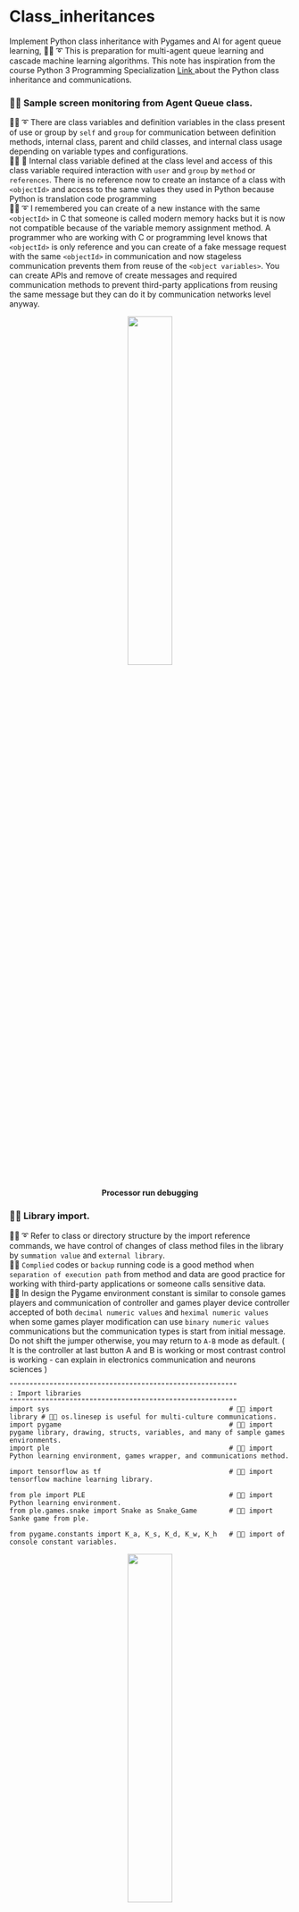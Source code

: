 # Class_inheritances
Implement Python class inheritance with Pygames and AI for agent queue learning, 🐑💬 ➰ This is preparation for multi-agent queue learning and cascade machine learning algorithms. This note has inspiration from the course Python 3 Programming Specialization [ Link ]( https://coursera.org/share/ba047d1c5738f9bba3b08a5ac883569d ) about the Python class inheritance and communications.

### 🧸💬 Sample screen monitoring from Agent Queue class.

🐑💬 ➰ There are class variables and definition variables in the class present of use or group by ```self``` and ```group``` for communication between definition methods, internal class, parent and child classes, and internal class usage depending on variable types and configurations. </br>
👧💬 🎈 Internal class variable defined at the class level and access of this class variable required interaction with ```user``` and ```group``` by ```method``` or ```references```. There is no reference now to create an instance of a class with ```<objectId>``` and access to the same values they used in Python because Python is translation code programming </br>
🐑💬 ➰ I remembered you can create of a new instance with the same ```<objectId>``` in C that someone is called modern memory hacks but it is now not compatible because of the variable memory assignment method. A programmer who are working with C or programming level knows that ```<objectId>``` is only reference and you can create of a fake message request with the same ```<objectId>``` in communication and now stageless communication prevents them from reuse of the ```<object variables>```. You can create APIs and remove of create messages and required communication methods to prevent third-party applications from reusing the same message but they can do it by communication networks level anyway. </br>

<p align="center" width="100%">
    <img width="40%" src="https://github.com/jkaewprateep/Class_inheritances/blob/main/player_location.png"> </br>
    <b> Processor run debugging </b>
</p>

### 🧸💬 Library import.

🐑💬 ➰ Refer to class or directory structure by the import reference commands, we have control of changes of class method files in the library by ```summation value``` and ```external library```. </br>
🦭💬 ```Complied``` codes or ```backup``` running code is a good method when ```separation of execution path``` from method and data are good practice for working with third-party applications or someone calls sensitive data. </br>
🐐💬 In design the Pygame environment constant is similar to console games players and communication of controller and games player device controller accepted of both ```decimal numeric values``` and ```heximal numeric values``` when some games player modification can use ```binary numeric values``` communications but the communication types is start from initial message. Do not shift the jumper otherwise, you may return to ```A-B``` mode as default. ( It is the controller at last button A and B is working or most contrast control is working - can explain in electronics communication and neurons sciences ) </br>

```
"""""""""""""""""""""""""""""""""""""""""""""""""""""""""
: Import libraries
"""""""""""""""""""""""""""""""""""""""""""""""""""""""""
import sys                                             # 🧸💬 import library # 🧸💬 os.linesep is useful for multi-culture communications.
import pygame                                          # 🧸💬 import pygame library, drawing, structs, variables, and many of sample games environments.
import ple                                             # 🧸💬 import Python learning environment, games wrapper, and communications method.

import tensorflow as tf                                # 🧸💬 import tensorflow machine learning library.

from ple import PLE                                    # 🧸💬 import Python learning environment.
from ple.games.snake import Snake as Snake_Game        # 🧸💬 import Sanke game from ple.

from pygame.constants import K_a, K_s, K_d, K_w, K_h   # 🧸💬 import of console constant variables.
```

<p align="center" width="100%">
    <img width="40%" src="https://github.com/jkaewprateep/Class_inheritances/blob/main/pulse%20code%20modulation.png"> </br>
    <b> Pluse codes modulation </b>
</p>

👧💬 🎈 ```Pluse code modulation``` or ```time-shifted channel``` was developed by Nintendo and distributed during our youth time, long years after supporting of the government they launched the games players ```Nintendo PlayStation``` . </br>
🐑💬 ➰ This may be the event called ```time capsules ``` because of the ability to recover communication messages and transfer rates vary by device negotiation compatibilities. In the ```time capsules``` can store validation matrixes and summary values of the designed communication channel's message you can categorize and summarize computer players for their actions responses and feedback as in console games players save CPU time process when the console box use compatibilities specification for decrypted communication message and response. Of course, random variances create a of variety actions and possibilities by the actions played. </br>

### 🧸💬 Global project variables.

🧸💬 We like to create constructs to manage variables and transform value, looking into micro-controller devices and PLC application programming we would like to define the response variables and interfaces before constructing a method for communication because of the same behavior inherited from Nintendo. </br>
🐑💬 ➰ The number of frames is only a number it does not require a large value since the communication is still online and happens. </br>

```
"""""""""""""""""""""""""""""""""""""""""""""""""""""""""
: Variables
"""""""""""""""""""""""""""""""""""""""""""""""""""""""""
actions = { "none_1": K_h, "left_1": K_a, "down_1": K_s, "right1": K_d, "up___1": K_w }
nb_frames = 100000000000
```

### 🧸💬 Create a learning environment.

🐨🎁🎵🎶 In a learning environment is an application with the construct of possible variables they are setup sample the Half-life games for modern environment simulation games and modification games are defined construct variables from the learning environment application games. They are also called ```learning environments``` . 👤🗯️ ```ไปเรียนแม่‼️```

```
"""""""""""""""""""""""""""""""""""""""""""""""""""""""""
: Environment
"""""""""""""""""""""""""""""""""""""""""""""""""""""""""
game_console = Snake_Game(width=512, height=512, init_length=3);            # 🧸💬 Create instance of class environment with initial values.
p = PLE(game_console, fps=30, display_screen=True, reward_values={})        # 🧸💬 Reflecter, there are many type of reflectors including
                                                                            # 🧸💬 screen environment, matrix environment, linear and
                                                                            # 🧸💬 logarithms and printter communications.
p.init()                                                                    # 🧸💬 Initialize

obs = p.getScreenRGB()                                                      # 🧸💬 Sample of screen arrays return value collection.
```

### 🧸💬 Snake player class implementation

🐐💬 First we need to know the favorites expectation method ```___init___``` and ```___call___``` we defined ```___init___``` for initialize class variables and setup class running environment when creating the class and initial. In some programs, you can create a Python class without initial as you ```copy``` . </br>
💃( 👩‍🏫 )💬 Some applications ```seeker``` find the ```invoker``` step to by pass for application validation, the ```__call___``` definition function and ```___init___``` definition function is created into difference place and working continuously as a sequence. Once a ```seeker``` can access the class method initialization and guess of the ```next method in rows``` and ```multiplication variables``` but they cannot skip of the ```___call___``` definition method without modify the games function. </br>
🐐💬 I can randomly place the same variable name somewhere and forget, the ```seeker``` can invoke of the target function by the ```function invoker``` but they cannot modify the values since they are the same variable names. </br>
👧💬 🎈 The games cheaters do not have class they do not know how to types ```self``` 💃( 👩‍🏫 )💬 🛍️👠💄 . </br>

<p align="center" width="100%">
    <img width="40%" src="https://github.com/jkaewprateep/Class_inheritances/blob/main/asian-nerd-girl.jpg"> </br>
    <b> Picture from the Internet </b>
</p>

```
"""""""""""""""""""""""""""""""""""""""""""""""""""""""""
: Class / Functions
"""""""""""""""""""""""""""""""""""""""""""""""""""""""""
class Snake():                                               # 🧸💬 Create class construction

    def __init__ ( self, name ):                             # 🧸💬 Class initialization function definition
        self.name = name;                                    # 🧸💬 Class variables definition
        self.snake_head_x = None;                            # 🧸💬 Class variables definition
        self.snake_head_y = None;                            # 🧸💬 Class variables definition
        self.food_x = None;                                  # 🧸💬 Class variables definition
        self.food_y = None;                                  # 🧸💬 Class variables definition
        self.snake_body = [];                                # 🧸💬 Class variables definition
        self.snake_body_pos = [];                            # 🧸💬 Class variables definition

        ###
        self.dist_x = None;                                  # 🧸💬 Class variables definition
        self.dist_y = None;                                  # 🧸💬 Class variables definition
        self.previous_dist_x = None;                         # 🧸💬 Class variables definition
        self.previous_dist_y = None;                         # 🧸💬 Class variables definition
        
        return
    
    def __call__( self ):                                    # 🧸💬 Expectation class definition function invoke every time call action
        self.read_gamestate();                               # 🧸💬 Call update variables method
        
        return
    
    def read_gamestate( self ):                              # 🧸💬 Update variables method
        gamestate = p.getGameState( );                       # 🧸💬 Read console or environment variable output
        
        self.snake_head_x = gamestate["snake_head_x"];       # 🧸💬 Saved target variable status
        self.snake_head_y = gamestate["snake_head_y"];       # 🧸💬 Saved target variable status
        self.food_x = gamestate["food_x"];                   # 🧸💬 Saved target variable status
        self.food_y = gamestate["food_y"];                   # 🧸💬 Saved target variable status
        self.snake_body = gamestate["snake_body"];           # 🧸💬 Saved target variable status
        self.snake_body_pos = gamestate["snake_body_pos"];   # 🧸💬 Saved target variable status
        
        self.previous_dist_x = self.dist_x;                  # 🧸💬 Saved target variable status
        self.previous_dist_y = self.dist_y;                  # 🧸💬 Saved target variable status
        self.dist_x = self.snake_head_x - self.food_x;       # 🧸💬 Saved target variable status
        self.dist_y = self.snake_head_y - self.food_y;       # 🧸💬 Saved target variable status
        
        ###
        if not self.previous_dist_x :                        # 🧸💬 Error preventing stage
            self.previous_dist_x = 0;                        # 🧸💬 Error preventing stage
        if not self.dist_x :                                 # 🧸💬 Error preventing stage
            self.dist_x = 0;                                 # 🧸💬 Error preventing stage
        if not self.previous_dist_y :                        # 🧸💬 Error preventing stage
            self.previous_dist_y = 0;                        # 🧸💬 Error preventing stage
        if not self.dist_y :                                 # 🧸💬 Error preventing stage
            self.dist_y = 0;                                 # 🧸💬 Error preventing stage

        return
        
    def get_head_x( self ):                                  # 🧸💬 get_head_x function definition
        
        return self.snake_head_x;                            # 🧸💬 return self.snake_head_x
        
    def get_head_y( self ):                                  # 🧸💬 get_head_y function definition
        
        return self.snake_head_y;                            # 🧸💬 return self.snake_head_y
        
    def get_food_x( self ):                                  # 🧸💬 get_food_x function definition
    
        return self.food_x;                                  # 🧸💬 return self.food_x
        
    def get_food_y( self ):                                  # 🧸💬 get_food_y function definition
    
        return self.food_y;                                  # 🧸💬 return self.food_y
        
    def get_distance_x( self ):                              # 🧸💬 get_distance_x function definition
    
        return self.dist_x;                                  # 🧸💬 return self.dist_x
        
    def get_distance_y( self ):                              # 🧸💬 get_distance_y function definition
    
        return self.dist_y;                                  # 🧸💬 return self.dist_y
        
    def get_snakebody( self ):                               # 🧸💬 get_snakebody function definition
    
        return self.snake_body;                              # 🧸💬 return self.snake_body
        
    def get_snakebody_pos( self ):                           # 🧸💬 get_snakebody_pos function definition
    
        return self.snake_body_pos;                          # 🧸💬 return self.snake_body_pos
        
        
    def get_possibleactions( self ):                         # 🧸💬 get_possibleactions function definition

            
        # ...
    
        return K_h;                                          # 🧸💬 Implementation of prediction function return
                                                             # possible action and mapped constant value.
```

### 🧸💬 Agent Queue class implementation

🐨🎁🎵🎶 In ```Agent Queue``` implementation we prepared for cascade machine learning with multi-agents action classification, or known as ```parallel process``` or ```distribution processing units``` . </br> 

<p align="center" width="100%">
    <img width="40%" src="https://github.com/jkaewprateep/Class_inheritances/blob/main/multi-process.png"> </br>
    <b> Multi-processes and TF-Agents </b>
</p>

```
class AgentQueue():                                          # 🧸💬 Agent Queue class constructor

    def __init__ ( self, name ):                             # 🧸💬 Initialization method with name input parameter
        self.name = name;                                    # 🧸💬 Class variable define
        self.reward = 0;                                     # 🧸💬 Class variable define
        self.step = 0;                                       # 🧸💬 Class variable define
        
        ###
        self.new_Snake = Snake( "Snake_01" );                # 🧸💬 Create instance class object with reference
                                                             # class objectId reference is in class and calling the
                                                             # class __name__ is return name or custom message.
        return
    
    def next_step( self, action ):                           # 🧸💬 next_step action with action input parameter
        self.reward = p.act( action )                        # 🧸💬 Class variable assignment from action return
                                                             # 🧸💬 Good for reinforcement machine learning.
        self.step = self.step + 1;                           # 🧸💬 Additional step variable.
    
        return
        
    def game_over( self ):                                   # 🧸💬 Reset game environment variable
        self.reward = 0;                                     # 🧸💬 Reset game environment variable
        self.step = 0;                                       # 🧸💬 Reset game environment variable
    
        return
        
    def read_gamestate( self ):                              # 🧸💬 Define read game state or can blocked reference

        distance_x = self.new_Snake.get_distance_x();        # 🧸💬 Call internal class object function return
        distance_y = self.new_Snake.get_distance_y();        # 🧸💬 Call internal class object function return
        
        print( f"distance x: { distance_x } distance y: { distance_y }" );    # 🧸💬 Console display

        return
```

### 🧸💬 Running tasks iterations.

🦭💬 In applications working with ```communication methods``` from ```defined definition solution``` build and pre-trained, there are run timeout as call external method function and ```no response condition``` . </br>
🐑💬 ➰ Study can create of the exception flow or learning application from the environment working patterns to create of defined applications with various purposes. </br>

<p align="center" width="100%">
    <img width="40%" src="https://github.com/jkaewprateep/Class_inheritances/blob/main/Snank_AI_vs_Random_10_minutes.gif"> </br>
    <b> Sample Snake Agent Queue with AI object detection - * training 10 minutes time. </b>
</p>

```
"""""""""""""""""""""""""""""""""""""""""""""""""""""""""
: Tasks
"""""""""""""""""""""""""""""""""""""""""""""""""""""""""
new_snake = AgentQueue( "Snake_01" );

for i in range(nb_frames):

    if p.game_over():
        p.init();
        p.reset_game();
        new_snake.game_over();

    input("...")

    possible_actions = new_snake.new_Snake.get_possibleactions();
    
    print( [ x for (x, y) in list(actions.items()) if y == possible_actions ] )
    new_snake.next_step( possible_actions ); 
```

<p align="center" width="100%">
    <img width="40%" src="https://github.com/jkaewprateep/Class_inheritances/blob/main/FlappyBird_small.gif"> </br>
    <b> Flappy birds with accerelation variables </b> </br>
    <img width="40%" src="https://github.com/jkaewprateep/Class_inheritances/blob/main/Snakes.gif"> </br>
    <b> Snakes </b>
</p>



